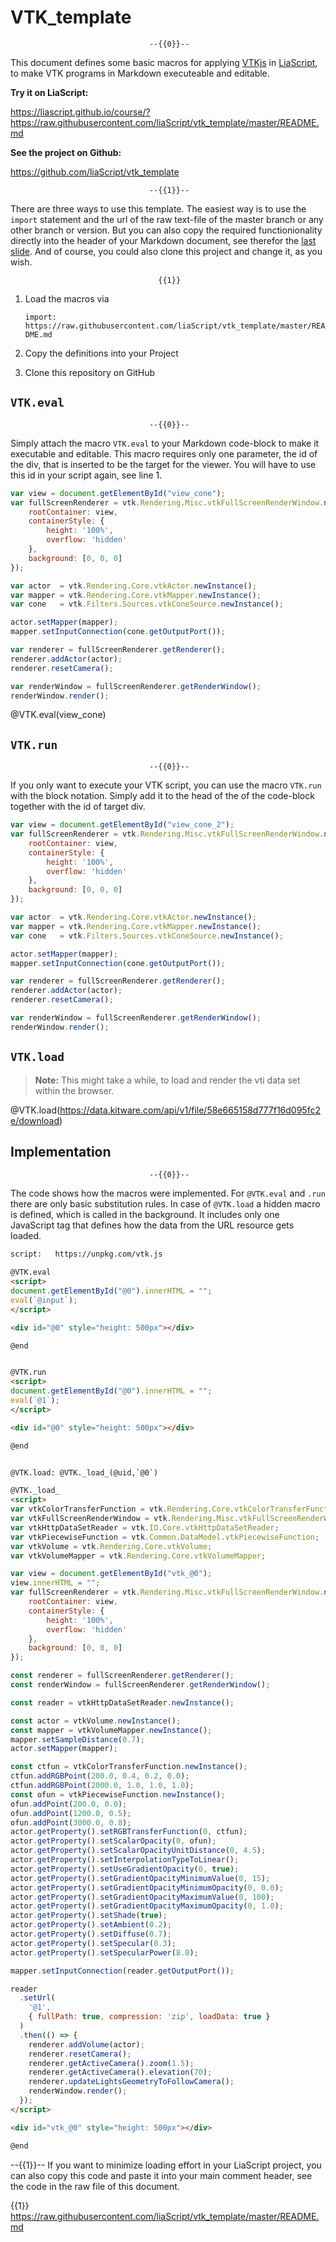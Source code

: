 <!--
author:   André Dietrich

email:    andre.dietrich@ovgu.de

version:  0.0.1

language: en

narrator: US English Female

comment:  A set of templetes for VTK programming and visualization in LiaScript.

script:   https://unpkg.com/vtk.js

@VTK.eval
<script>
document.getElementById("@0").innerHTML = "";
eval(`@input`);
</script>

<div id="@0" style="height: 500px"></div>

@end


@VTK.run
<script>
document.getElementById("@0").innerHTML = "";
eval(`@1`);
</script>

<div id="@0" style="height: 500px"></div>

@end


@VTK.load: @VTK._load_(@uid,`@0`)

@VTK._load_
<script>
var vtkColorTransferFunction = vtk.Rendering.Core.vtkColorTransferFunction;
var vtkFullScreenRenderWindow = vtk.Rendering.Misc.vtkFullScreenRenderWindow;
var vtkHttpDataSetReader = vtk.IO.Core.vtkHttpDataSetReader;
var vtkPiecewiseFunction = vtk.Common.DataModel.vtkPiecewiseFunction;
var vtkVolume = vtk.Rendering.Core.vtkVolume;
var vtkVolumeMapper = vtk.Rendering.Core.vtkVolumeMapper;

var view = document.getElementById("vtk_@0");
view.innerHTML = "";
var fullScreenRenderer = vtk.Rendering.Misc.vtkFullScreenRenderWindow.newInstance({
    rootContainer: view,
    containerStyle: {
        height: '100%',
        overflow: 'hidden'
    },
    background: [0, 0, 0]
});

const renderer = fullScreenRenderer.getRenderer();
const renderWindow = fullScreenRenderer.getRenderWindow();

const reader = vtkHttpDataSetReader.newInstance();

const actor = vtkVolume.newInstance();
const mapper = vtkVolumeMapper.newInstance();
mapper.setSampleDistance(0.7);
actor.setMapper(mapper);

const ctfun = vtkColorTransferFunction.newInstance();
ctfun.addRGBPoint(200.0, 0.4, 0.2, 0.0);
ctfun.addRGBPoint(2000.0, 1.0, 1.0, 1.0);
const ofun = vtkPiecewiseFunction.newInstance();
ofun.addPoint(200.0, 0.0);
ofun.addPoint(1200.0, 0.5);
ofun.addPoint(3000.0, 0.8);
actor.getProperty().setRGBTransferFunction(0, ctfun);
actor.getProperty().setScalarOpacity(0, ofun);
actor.getProperty().setScalarOpacityUnitDistance(0, 4.5);
actor.getProperty().setInterpolationTypeToLinear();
actor.getProperty().setUseGradientOpacity(0, true);
actor.getProperty().setGradientOpacityMinimumValue(0, 15);
actor.getProperty().setGradientOpacityMinimumOpacity(0, 0.0);
actor.getProperty().setGradientOpacityMaximumValue(0, 100);
actor.getProperty().setGradientOpacityMaximumOpacity(0, 1.0);
actor.getProperty().setShade(true);
actor.getProperty().setAmbient(0.2);
actor.getProperty().setDiffuse(0.7);
actor.getProperty().setSpecular(0.3);
actor.getProperty().setSpecularPower(8.0);

mapper.setInputConnection(reader.getOutputPort());

reader
  .setUrl(
    '@1',
    { fullPath: true, compression: 'zip', loadData: true }
  )
  .then(() => {
    renderer.addVolume(actor);
    renderer.resetCamera();
    renderer.getActiveCamera().zoom(1.5);
    renderer.getActiveCamera().elevation(70);
    renderer.updateLightsGeometryToFollowCamera();
    renderWindow.render();
  });

</script>

<div id="vtk_@0" style="height: 500px"></div>

@end

-->

# VTK_template

                                   --{{0}}--
This document defines some basic macros for applying
[VTKjs](https://kitware.github.io/vtk-js/examples/) in
[LiaScript](https://LiaScript.github.io), to make VTK programs in Markdown
executeable and editable.

__Try it on LiaScript:__

https://liascript.github.io/course/?https://raw.githubusercontent.com/liaScript/vtk_template/master/README.md

__See the project on Github:__

https://github.com/liaScript/vtk_template

                                   --{{1}}--
There are three ways to use this template. The easiest way is to use the
`import` statement and the url of the raw text-file of the master branch or any
other branch or version. But you can also copy the required functionionality
directly into the header of your Markdown document, see therefor the
[last slide](#5). And of course, you could also clone this project and change
it, as you wish.

                                     {{1}}
1. Load the macros via

   `import: https://raw.githubusercontent.com/liaScript/vtk_template/master/README.md`

2. Copy the definitions into your Project

3. Clone this repository on GitHub


## `VTK.eval`

                                   --{{0}}--
Simply attach the macro `VTK.eval` to your Markdown code-block to make it
executable and editable. This macro requires only one parameter, the id of the
div, that is inserted to be the target for the viewer. You will have to use this
id in your script again, see line 1.

```js
var view = document.getElementById("view_cone");
var fullScreenRenderer = vtk.Rendering.Misc.vtkFullScreenRenderWindow.newInstance({
    rootContainer: view,
    containerStyle: {
        height: '100%',
        overflow: 'hidden'
    },
    background: [0, 0, 0]
});

var actor  = vtk.Rendering.Core.vtkActor.newInstance();
var mapper = vtk.Rendering.Core.vtkMapper.newInstance();
var cone   = vtk.Filters.Sources.vtkConeSource.newInstance();

actor.setMapper(mapper);
mapper.setInputConnection(cone.getOutputPort());

var renderer = fullScreenRenderer.getRenderer();
renderer.addActor(actor);
renderer.resetCamera();

var renderWindow = fullScreenRenderer.getRenderWindow();
renderWindow.render();
```
@VTK.eval(view_cone)

## `VTK.run`

                                   --{{0}}--
If you only want to execute your VTK script, you can use the macro `VTK.run`
with the block notation. Simply add it to the head of the of the code-block
together with the id of target div.

```js @VTK.run(view_cone_2)
var view = document.getElementById("view_cone_2");
var fullScreenRenderer = vtk.Rendering.Misc.vtkFullScreenRenderWindow.newInstance({
    rootContainer: view,
    containerStyle: {
        height: '100%',
        overflow: 'hidden'
    },
    background: [0, 0, 0]
});

var actor  = vtk.Rendering.Core.vtkActor.newInstance();
var mapper = vtk.Rendering.Core.vtkMapper.newInstance();
var cone   = vtk.Filters.Sources.vtkConeSource.newInstance();

actor.setMapper(mapper);
mapper.setInputConnection(cone.getOutputPort());

var renderer = fullScreenRenderer.getRenderer();
renderer.addActor(actor);
renderer.resetCamera();

var renderWindow = fullScreenRenderer.getRenderWindow();
renderWindow.render();
```

## `VTK.load`

> __Note:__ This might take a while, to load and render the vti data set within the browser.

@VTK.load(https://data.kitware.com/api/v1/file/58e665158d777f16d095fc2e/download)

## Implementation

                                   --{{0}}--
The code shows how the macros were implemented. For `@VTK.eval` and `.run` there
are only basic substitution rules. In case of `@VTK.load` a hidden macro is
defined, which is called in the background. It includes only one JavaScript tag
that defines how the data from the URL resource gets loaded.

``` html
script:   https://unpkg.com/vtk.js

@VTK.eval
<script>
document.getElementById("@0").innerHTML = "";
eval(`@input`);
</script>

<div id="@0" style="height: 500px"></div>

@end


@VTK.run
<script>
document.getElementById("@0").innerHTML = "";
eval(`@1`);
</script>

<div id="@0" style="height: 500px"></div>

@end


@VTK.load: @VTK._load_(@uid,`@0`)

@VTK._load_
<script>
var vtkColorTransferFunction = vtk.Rendering.Core.vtkColorTransferFunction;
var vtkFullScreenRenderWindow = vtk.Rendering.Misc.vtkFullScreenRenderWindow;
var vtkHttpDataSetReader = vtk.IO.Core.vtkHttpDataSetReader;
var vtkPiecewiseFunction = vtk.Common.DataModel.vtkPiecewiseFunction;
var vtkVolume = vtk.Rendering.Core.vtkVolume;
var vtkVolumeMapper = vtk.Rendering.Core.vtkVolumeMapper;

var view = document.getElementById("vtk_@0");
view.innerHTML = "";
var fullScreenRenderer = vtk.Rendering.Misc.vtkFullScreenRenderWindow.newInstance({
    rootContainer: view,
    containerStyle: {
        height: '100%',
        overflow: 'hidden'
    },
    background: [0, 0, 0]
});

const renderer = fullScreenRenderer.getRenderer();
const renderWindow = fullScreenRenderer.getRenderWindow();

const reader = vtkHttpDataSetReader.newInstance();

const actor = vtkVolume.newInstance();
const mapper = vtkVolumeMapper.newInstance();
mapper.setSampleDistance(0.7);
actor.setMapper(mapper);

const ctfun = vtkColorTransferFunction.newInstance();
ctfun.addRGBPoint(200.0, 0.4, 0.2, 0.0);
ctfun.addRGBPoint(2000.0, 1.0, 1.0, 1.0);
const ofun = vtkPiecewiseFunction.newInstance();
ofun.addPoint(200.0, 0.0);
ofun.addPoint(1200.0, 0.5);
ofun.addPoint(3000.0, 0.8);
actor.getProperty().setRGBTransferFunction(0, ctfun);
actor.getProperty().setScalarOpacity(0, ofun);
actor.getProperty().setScalarOpacityUnitDistance(0, 4.5);
actor.getProperty().setInterpolationTypeToLinear();
actor.getProperty().setUseGradientOpacity(0, true);
actor.getProperty().setGradientOpacityMinimumValue(0, 15);
actor.getProperty().setGradientOpacityMinimumOpacity(0, 0.0);
actor.getProperty().setGradientOpacityMaximumValue(0, 100);
actor.getProperty().setGradientOpacityMaximumOpacity(0, 1.0);
actor.getProperty().setShade(true);
actor.getProperty().setAmbient(0.2);
actor.getProperty().setDiffuse(0.7);
actor.getProperty().setSpecular(0.3);
actor.getProperty().setSpecularPower(8.0);

mapper.setInputConnection(reader.getOutputPort());

reader
  .setUrl(
    '@1',
    { fullPath: true, compression: 'zip', loadData: true }
  )
  .then(() => {
    renderer.addVolume(actor);
    renderer.resetCamera();
    renderer.getActiveCamera().zoom(1.5);
    renderer.getActiveCamera().elevation(70);
    renderer.updateLightsGeometryToFollowCamera();
    renderWindow.render();
  });
</script>

<div id="vtk_@0" style="height: 500px"></div>

@end
```

--{{1}}--
If you want to minimize loading effort in your LiaScript project, you can also
copy this code and paste it into your main comment header, see the code in the
raw file of this document.

{{1}} https://raw.githubusercontent.com/liaScript/vtk_template/master/README.md
